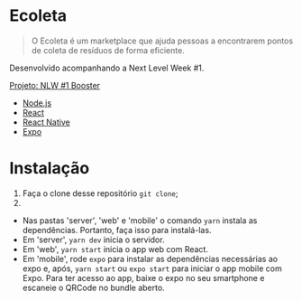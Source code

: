 # Ecoleta

> O Ecoleta é um marketplace que ajuda pessoas a encontrarem pontos de coleta de resíduos de forma eficiente.

Desenvolvido acompanhando a Next Level Week #1.

[Projeto: NLW #1 Booster](https://github.com/Rocketseat/nlw-01-booster#-projeto)

- [Node.js](https://nodejs.org/en/)
- [React](https://pt-br.reactjs.org/)
- [React Native](https://reactnative.dev/)
- [Expo](https://expo.io/)

# Instalação

1. Faça o clone desse repositório `git clone`;
2.

- Nas pastas 'server', 'web' e 'mobile' o comando `yarn` instala as dependências. Portanto, faça isso para instalá-las.
- Em 'server', `yarn dev` inicia o servidor.
- Em 'web', `yarn start` inicia o app web com React.
- Em 'mobile', rode `expo` para instalar as dependências necessárias ao expo e, após, `yarn start` ou `expo start` para iniciar o app mobile com Expo. Para ter acesso ao app, baixe o expo no seu smartphone e escaneie o QRCode no bundle aberto.
